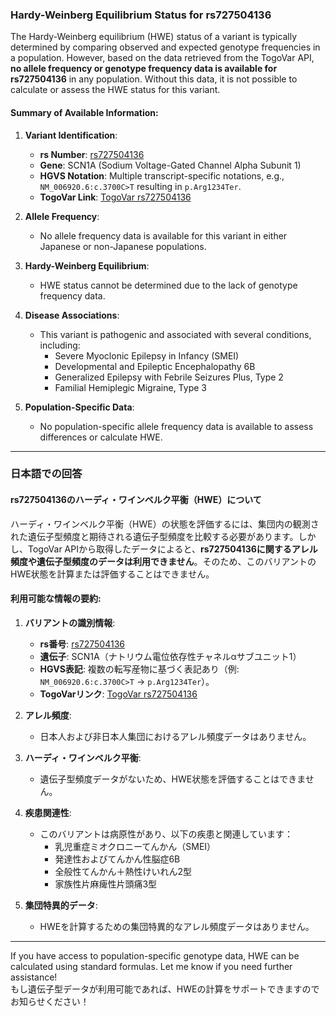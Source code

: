 ### Hardy-Weinberg Equilibrium Status for rs727504136

The Hardy-Weinberg equilibrium (HWE) status of a variant is typically determined by comparing observed and expected genotype frequencies in a population. However, based on the data retrieved from the TogoVar API, **no allele frequency or genotype frequency data is available for rs727504136** in any population. Without this data, it is not possible to calculate or assess the HWE status for this variant.

#### Summary of Available Information:
1. **Variant Identification**:
   - **rs Number**: [rs727504136](https://identifiers.org/dbsnp/rs727504136)
   - **Gene**: SCN1A (Sodium Voltage-Gated Channel Alpha Subunit 1)
   - **HGVS Notation**: Multiple transcript-specific notations, e.g., `NM_006920.6:c.3700C>T` resulting in `p.Arg1234Ter`.
   - **TogoVar Link**: [TogoVar rs727504136](https://togovar.org/variant/2-166012255-G-A)

2. **Allele Frequency**:
   - No allele frequency data is available for this variant in either Japanese or non-Japanese populations.

3. **Hardy-Weinberg Equilibrium**:
   - HWE status cannot be determined due to the lack of genotype frequency data.

4. **Disease Associations**:
   - This variant is pathogenic and associated with several conditions, including:
     - Severe Myoclonic Epilepsy in Infancy (SMEI)
     - Developmental and Epileptic Encephalopathy 6B
     - Generalized Epilepsy with Febrile Seizures Plus, Type 2
     - Familial Hemiplegic Migraine, Type 3

5. **Population-Specific Data**:
   - No population-specific allele frequency data is available to assess differences or calculate HWE.

---

### 日本語での回答

#### rs727504136のハーディ・ワインベルク平衡（HWE）について

ハーディ・ワインベルク平衡（HWE）の状態を評価するには、集団内の観測された遺伝子型頻度と期待される遺伝子型頻度を比較する必要があります。しかし、TogoVar APIから取得したデータによると、**rs727504136に関するアレル頻度や遺伝子型頻度のデータは利用できません**。そのため、このバリアントのHWE状態を計算または評価することはできません。

#### 利用可能な情報の要約:
1. **バリアントの識別情報**:
   - **rs番号**: [rs727504136](https://identifiers.org/dbsnp/rs727504136)
   - **遺伝子**: SCN1A（ナトリウム電位依存性チャネルαサブユニット1）
   - **HGVS表記**: 複数の転写産物に基づく表記あり（例: `NM_006920.6:c.3700C>T` → `p.Arg1234Ter`）。
   - **TogoVarリンク**: [TogoVar rs727504136](https://togovar.org/variant/2-166012255-G-A)

2. **アレル頻度**:
   - 日本人および非日本人集団におけるアレル頻度データはありません。

3. **ハーディ・ワインベルク平衡**:
   - 遺伝子型頻度データがないため、HWE状態を評価することはできません。

4. **疾患関連性**:
   - このバリアントは病原性があり、以下の疾患と関連しています：
     - 乳児重症ミオクロニーてんかん（SMEI）
     - 発達性およびてんかん性脳症6B
     - 全般性てんかん＋熱性けいれん2型
     - 家族性片麻痺性片頭痛3型

5. **集団特異的データ**:
   - HWEを計算するための集団特異的なアレル頻度データはありません。

---

If you have access to population-specific genotype data, HWE can be calculated using standard formulas. Let me know if you need further assistance!  
もし遺伝子型データが利用可能であれば、HWEの計算をサポートできますのでお知らせください！